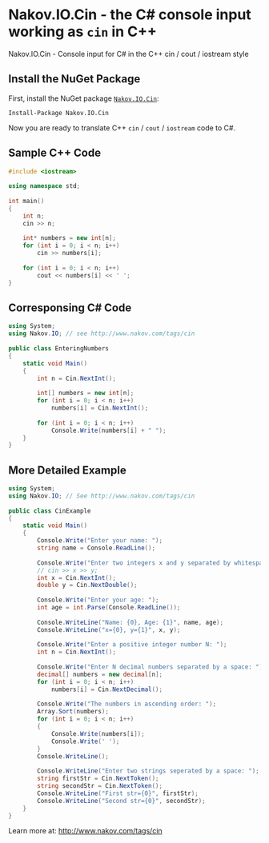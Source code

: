 Nakov.IO.Cin - the C# console input working as `cin` in C++
===========================================================

Nakov.IO.Cin - Console input for C# in the C++ cin / cout / iostream style

Install the NuGet Package
-------------------------

First, install the NuGet package [`Nakov.IO.Cin`](https://www.nuget.org/packages/Nakov.IO.Cin):

```
Install-Package Nakov.IO.Cin
```

Now you are ready to translate C++ `cin` / `cout` / `iostream` code to C#.

Sample C++ Code
---------------

```cpp
#include <iostream>
 
using namespace std;
 
int main()
{
    int n;
    cin >> n;
 
    int* numbers = new int[n];
    for (int i = 0; i < n; i++)
        cin >> numbers[i];
 
    for (int i = 0; i < n; i++)
        cout << numbers[i] << ' ';
}
```

Corresponsing C# Code
---------------------

```cs
using System;
using Nakov.IO; // see http://www.nakov.com/tags/cin
 
public class EnteringNumbers
{
    static void Main()
    {
        int n = Cin.NextInt();
 
        int[] numbers = new int[n];
        for (int i = 0; i < n; i++)
            numbers[i] = Cin.NextInt();
 
        for (int i = 0; i < n; i++)
            Console.Write(numbers[i] + " ");
    }
}
```

More Detailed Example
---------------------

```cs
using System;
using Nakov.IO; // See http://www.nakov.com/tags/cin
 
public class CinExample
{
    static void Main()
    {
        Console.Write("Enter your name: ");
        string name = Console.ReadLine();
 
        Console.Write("Enter two integers x and y separated by whitespace: ");
        // cin >> x >> y;
        int x = Cin.NextInt();
        double y = Cin.NextDouble();
 
        Console.Write("Enter your age: ");
        int age = int.Parse(Console.ReadLine());
 
        Console.WriteLine("Name: {0}, Age: {1}", name, age);
        Console.WriteLine("x={0}, y={1}", x, y);
 
        Console.Write("Enter a positive integer number N: ");
        int n = Cin.NextInt();
 
        Console.Write("Enter N decimal numbers separated by a space: ");
        decimal[] numbers = new decimal[n];
        for (int i = 0; i < n; i++)
            numbers[i] = Cin.NextDecimal();
 
        Console.Write("The numbers in ascending order: ");
        Array.Sort(numbers);
        for (int i = 0; i < n; i++)
        {
            Console.Write(numbers[i]);
            Console.Write(' ');
        }
        Console.WriteLine();
 
        Console.WriteLine("Enter two strings seperated by a space: ");
        string firstStr = Cin.NextToken();
        string secondStr = Cin.NextToken();
        Console.WriteLine("First str={0}", firstStr);
        Console.WriteLine("Second str={0}", secondStr);
    }
}
```

Learn more at: http://www.nakov.com/tags/cin
